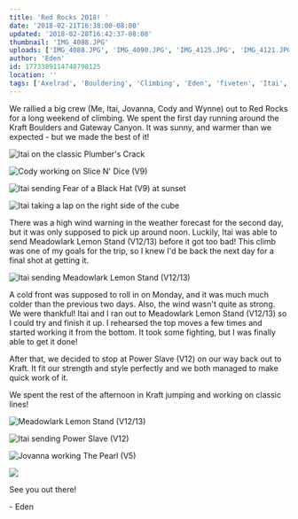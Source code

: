 ```yaml
---
title: 'Red Rocks 2018! '
date: '2018-02-21T16:38:00-08:00'
updated: '2018-02-28T16:42:37-08:00'
thumbnail: 'IMG_4088.JPG'
uploads: ['IMG_4088.JPG', 'IMG_4090.JPG', 'IMG_4125.JPG', 'IMG_4121.JPG', 'IMG_4134.JPG', 'Meadowlark%20Lemon.JPG', 'IMG_4160.JPG', 'IMG_4171.jpg', 'IMG_4127.JPG']
author: 'Eden'
id: 1773389114748798125
location: ''
tags: ['Axelrad', 'Bouldering', 'Climbing', 'Eden', 'fiveten', 'Itai', 'meadowlark lemon', 'metolius', 'Nevada', 'power slave', 'Red Rocks', 'sandstone']
---
```


We rallied a big crew (Me, Itai, Jovanna, Cody and Wynne) out to Red Rocks for a long weekend of climbing. We spent the first day running around the Kraft Boulders and Gateway Canyon. It was sunny, and warmer than we expected - but we made the best of it!

![Itai on the classic Plumber's Crack](uploads/IMG_4088.JPG)

![Cody working on Slice N' Dice (V9)](uploads/IMG_4090.JPG)

![Itai sending Fear of a Black Hat (V9) at sunset](uploads/IMG_4125.JPG)

![Itai taking a lap on the right side of the cube](uploads/IMG_4121.JPG)

There was a high wind warning in the weather forecast for the second day, but it was only supposed to pick up around noon. Luckily, Itai was able to send Meadowlark Lemon Stand (V12/13) before it got too bad! This climb was one of my goals for the trip, so I knew I'd be back the next day for a final shot at getting it.

![Itai sending Meadowlark Lemon Stand (V12/13)](uploads/IMG_4134.JPG)

A cold front was supposed to roll in on Monday,
and it was much much colder than the previous two days. Also, the wind wasn't quite as strong. We were thankful! Itai and I ran out to Meadowlark Lemon Stand (V12/13) so I could try and finish it up. I rehearsed the top moves a few times and started working it from the bottom. It took some fighting, but I was finally able to get it done!

After that, we decided to stop at Power Slave (V12) on our way back out to Kraft. It fit our strength and style perfectly and we both managed to make quick work of it.

We spent the rest of the afternoon in Kraft jumping and working on classic lines!

![Meadowlark Lemon Stand (V12/13)](uploads/Meadowlark%20Lemon.JPG)

![Itai sending Power Slave (V12)](uploads/IMG_4160.JPG)

![Jovanna working The Pearl (V5)](uploads/IMG_4171.jpg)

![](uploads/IMG_4127.JPG)

See you out there!

\- Eden
